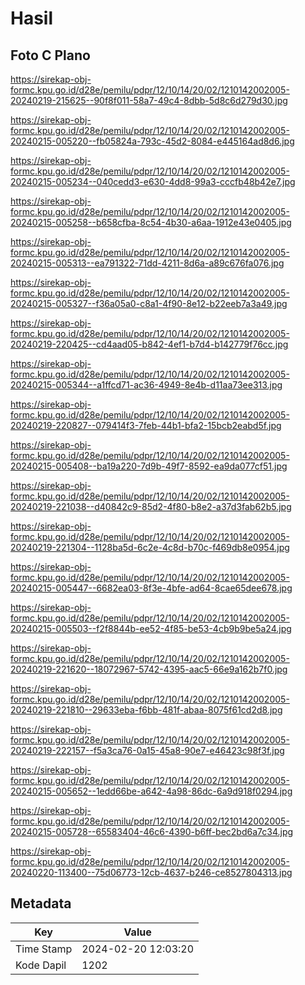# Hasil

## Foto C Plano

https://sirekap-obj-formc.kpu.go.id/d28e/pemilu/pdpr/12/10/14/20/02/1210142002005-20240219-215625--90f8f011-58a7-49c4-8dbb-5d8c6d279d30.jpg

https://sirekap-obj-formc.kpu.go.id/d28e/pemilu/pdpr/12/10/14/20/02/1210142002005-20240215-005220--fb05824a-793c-45d2-8084-e445164ad8d6.jpg

https://sirekap-obj-formc.kpu.go.id/d28e/pemilu/pdpr/12/10/14/20/02/1210142002005-20240215-005234--040cedd3-e630-4dd8-99a3-cccfb48b42e7.jpg

https://sirekap-obj-formc.kpu.go.id/d28e/pemilu/pdpr/12/10/14/20/02/1210142002005-20240215-005258--b658cfba-8c54-4b30-a6aa-1912e43e0405.jpg

https://sirekap-obj-formc.kpu.go.id/d28e/pemilu/pdpr/12/10/14/20/02/1210142002005-20240215-005313--ea791322-71dd-4211-8d6a-a89c676fa076.jpg

https://sirekap-obj-formc.kpu.go.id/d28e/pemilu/pdpr/12/10/14/20/02/1210142002005-20240215-005327--f36a05a0-c8a1-4f90-8e12-b22eeb7a3a49.jpg

https://sirekap-obj-formc.kpu.go.id/d28e/pemilu/pdpr/12/10/14/20/02/1210142002005-20240219-220425--cd4aad05-b842-4ef1-b7d4-b142779f76cc.jpg

https://sirekap-obj-formc.kpu.go.id/d28e/pemilu/pdpr/12/10/14/20/02/1210142002005-20240215-005344--a1ffcd71-ac36-4949-8e4b-d11aa73ee313.jpg

https://sirekap-obj-formc.kpu.go.id/d28e/pemilu/pdpr/12/10/14/20/02/1210142002005-20240219-220827--079414f3-7feb-44b1-bfa2-15bcb2eabd5f.jpg

https://sirekap-obj-formc.kpu.go.id/d28e/pemilu/pdpr/12/10/14/20/02/1210142002005-20240215-005408--ba19a220-7d9b-49f7-8592-ea9da077cf51.jpg

https://sirekap-obj-formc.kpu.go.id/d28e/pemilu/pdpr/12/10/14/20/02/1210142002005-20240219-221038--d40842c9-85d2-4f80-b8e2-a37d3fab62b5.jpg

https://sirekap-obj-formc.kpu.go.id/d28e/pemilu/pdpr/12/10/14/20/02/1210142002005-20240219-221304--1128ba5d-6c2e-4c8d-b70c-f469db8e0954.jpg

https://sirekap-obj-formc.kpu.go.id/d28e/pemilu/pdpr/12/10/14/20/02/1210142002005-20240215-005447--6682ea03-8f3e-4bfe-ad64-8cae65dee678.jpg

https://sirekap-obj-formc.kpu.go.id/d28e/pemilu/pdpr/12/10/14/20/02/1210142002005-20240215-005503--f2f8844b-ee52-4f85-be53-4cb9b9be5a24.jpg

https://sirekap-obj-formc.kpu.go.id/d28e/pemilu/pdpr/12/10/14/20/02/1210142002005-20240219-221620--18072967-5742-4395-aac5-66e9a162b7f0.jpg

https://sirekap-obj-formc.kpu.go.id/d28e/pemilu/pdpr/12/10/14/20/02/1210142002005-20240219-221810--29633eba-f6bb-481f-abaa-8075f61cd2d8.jpg

https://sirekap-obj-formc.kpu.go.id/d28e/pemilu/pdpr/12/10/14/20/02/1210142002005-20240219-222157--f5a3ca76-0a15-45a8-90e7-e46423c98f3f.jpg

https://sirekap-obj-formc.kpu.go.id/d28e/pemilu/pdpr/12/10/14/20/02/1210142002005-20240215-005652--1edd66be-a642-4a98-86dc-6a9d918f0294.jpg

https://sirekap-obj-formc.kpu.go.id/d28e/pemilu/pdpr/12/10/14/20/02/1210142002005-20240215-005728--65583404-46c6-4390-b6ff-bec2bd6a7c34.jpg

https://sirekap-obj-formc.kpu.go.id/d28e/pemilu/pdpr/12/10/14/20/02/1210142002005-20240220-113400--75d06773-12cb-4637-b246-ce8527804313.jpg


## Metadata

| Key        | Value               |
| ---------- | ------------------- |
| Time Stamp | 2024-02-20 12:03:20 |
| Kode Dapil | 1202                |



